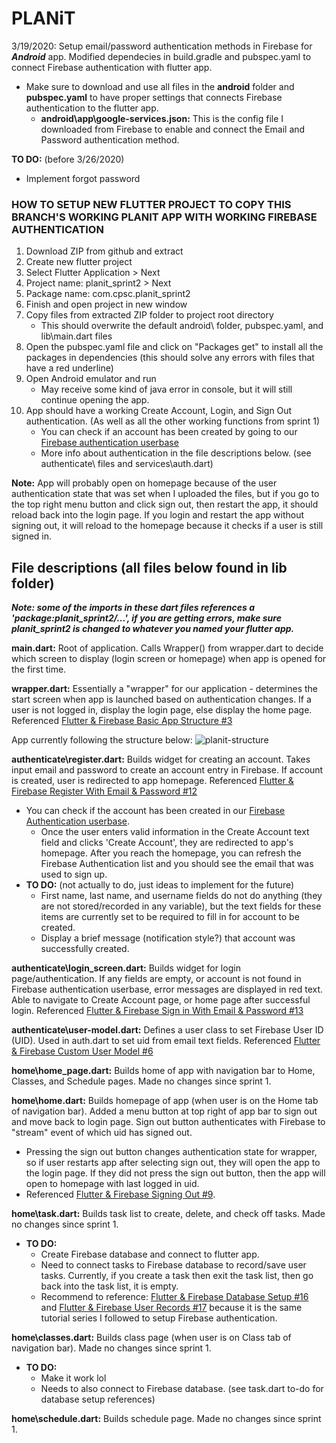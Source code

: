 # PLANiT

3/19/2020: Setup email/password authentication methods in Firebase for ***Android*** app. Modified dependecies in build.gradle and pubspec.yaml to connect Firebase authentication with flutter app.
- Make sure to download and use all files in the **android** folder and **pubspec.yaml** to have proper settings that connects Firebase authentication to the flutter app.
  - **android\app\google-services.json:** This is the config file I downloaded from Firebase to enable and connect the Email and Password authentication method.
  
**TO DO:** (before 3/26/2020)
- Implement forgot password
  
### HOW TO SETUP NEW FLUTTER PROJECT TO COPY THIS BRANCH'S WORKING PLANIT APP WITH WORKING FIREBASE AUTHENTICATION
1. Download ZIP from github and extract
2. Create new flutter project
3. Select Flutter Application > Next
4. Project name: planit_sprint2 > Next
5. Package name: com.cpsc.planit_sprint2
6. Finish and open project in new window
7. Copy files from extracted ZIP folder to project root directory
   - This should overwrite the default android\\ folder, pubspec.yaml, and lib\main.dart files
8. Open the pubspec.yaml file and click on "Packages get" to install all the packages in dependencies (this should solve any errors with files that have a red underline)
9. Open Android emulator and run
   - May receive some kind of java error in console, but it will still continue opening the app.
10. App should have a working Create Account, Login, and Sign Out authentication. (As well as all the other working functions from sprint 1)
    - You can check if an account has been created by going to our [Firebase authentication userbase](https://console.firebase.google.com/u/2/project/planit-573b1/authentication/users)
    - More info about authentication in the file descriptions below. (see authenticate\\ files and services\\auth.dart)
   
**Note:** App will probably open on homepage because of the user authentication state that was set when I uploaded the files, but if you go to the top right menu button and click sign out, then restart the app, it should reload back into the login page. If you login and restart the app without signing out, it will reload to the homepage because it checks if a user is still signed in.


## File descriptions (all files below found in lib folder)

***Note: some of the imports in these dart files references a 'package:planit_sprint2/...', if you are getting errors, make sure planit_sprint2 is changed to whatever you named your flutter app.***

**main.dart:** Root of application. Calls Wrapper() from wrapper.dart to decide which screen to display (login screen or homepage) when app is opened for the first time.

**wrapper.dart:** Essentially a "wrapper" for our application - determines the start screen when app is launched based on authentication changes. If a user is not logged in, display the login page, else display the home page.
Referenced [Flutter & Firebase Basic App Structure #3](https://www.youtube.com/watch?v=z05m8nlPRxk&list=PL4cUxeGkcC9j--TKIdkb3ISfRbJeJYQwC&index=3)

App currently following the structure below:
![planit-structure](https://user-images.githubusercontent.com/43505612/77134450-465ba700-6a24-11ea-9228-188ac2cfbc91.png)

**authenticate\register.dart:** Builds widget for creating an account. Takes input email and password to create an account entry in Firebase. If account is created, user is redirected to app homepage. Referenced [Flutter & Firebase Register With Email & Password #12](https://www.youtube.com/watch?v=jl5E0UfAGVs&list=PL4cUxeGkcC9j--TKIdkb3ISfRbJeJYQwC&index=12)
- You can check if the account has been created in our [Firebase Authentication userbase](https://console.firebase.google.com/u/2/project/planit-573b1/authentication/users).
  - Once the user enters valid information in the Create Account text field and clicks 'Create Account', they are redirected to app's homepage. After you reach the homepage, you can refresh the Firebase Authentication list and you should see the email that was used to sign up.
- **TO DO:** (not actually to do, just ideas to implement for the future) 
  - First name, last name, and username fields do not do anything (they are not stored/recorded in any variable), but the text fields for these items are currently set to be required to fill in for account to be created.
  - Display a brief message (notification style?) that account was successfully created.

**authenticate\login_screen.dart:** Builds widget for login page/authentication. If any fields are empty, or account is not found in Firebase authentication userbase, error messages are displayed in red text. Able to navigate to Create Account page, or home page after successful login. Referenced [Flutter & Firebase Sign in With Email & Password #13](https://www.youtube.com/watch?v=Jy82t4IKJSQ&list=PL4cUxeGkcC9j--TKIdkb3ISfRbJeJYQwC&index=13)

**authenticate\user-model.dart:** Defines a user class to set Firebase User ID (UID). Used in auth.dart to set uid from email text fields. Referenced [Flutter & Firebase Custom User Model #6](https://www.youtube.com/watch?v=PS0b2gJ04Bs&list=PL4cUxeGkcC9j--TKIdkb3ISfRbJeJYQwC&index=6)

**home\home_page.dart:** Builds home of app with navigation bar to Home, Classes, and Schedule pages. Made no changes since sprint 1.

**home\home.dart:** Builds homepage of app (when user is on the Home tab of navigation bar). Added a menu button at top right of app bar to sign out and move back to login page. Sign out button authenticates with Firebase to "stream" event of which uid has signed out. 
- Pressing the sign out button changes authentication state for wrapper, so if user restarts app after selecting sign out, they will open the app to the login page. If they did not press the sign out button, then the app will open to homepage with last logged in uid.
- Referenced [Flutter & Firebase Signing Out #9](https://www.youtube.com/watch?v=v3sY3RWciNw&list=PL4cUxeGkcC9j--TKIdkb3ISfRbJeJYQwC&index=9).

**home\task.dart:** Builds task list to create, delete, and check off tasks. Made no changes since sprint 1.
- **TO DO:**
  - Create Firebase database and connect to flutter app.
  - Need to connect tasks to Firebase database to record/save user tasks. Currently, if you create a task then exit the task list, then go back into the task list, it is empty.
  - Recommend to reference: [Flutter & Firebase Database Setup #16](https://www.youtube.com/watch?v=mtNA1neFNVo&list=PL4cUxeGkcC9j--TKIdkb3ISfRbJeJYQwC&index=16) and [Flutter & Firebase User Records #17](https://www.youtube.com/watch?v=EA7973HI93E&list=PL4cUxeGkcC9j--TKIdkb3ISfRbJeJYQwC&index=17) because it is the same tutorial series I followed to setup Firebase authentication.

**home\classes.dart:** Builds class page (when user is on Class tab of navigation bar). Made no changes since sprint 1.
- **TO DO:**
  - Make it work lol
  - Needs to also connect to Firebase database. (see task.dart to-do for database setup references)

**home\schedule.dart:** Builds schedule page. Made no changes since sprint 1.

